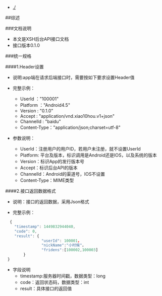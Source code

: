 ﻿* [./](../README.md)

##综述

###文档说明
* 本文是XSH后台API接口文档
* 接口版本0.1.0

###统一规格

####1.Header设置
* 说明:app端在请求后端接口时，需要按如下要求设置Header值

* 完整示例：
    * UserId  ："100001"
    * Platform ："Android4.5"
    * Version : "0.1.0"
    * Accept : "application/vnd.xiao10hou.v1+json"
    * ChannelId : "baidu"
    * Content-Type："application/json;charset=utf-8"

* 参数说明：
    * UserId：注册用户的用户ID，若用户未注册，就不设置UserId
    * Platform: 平台及版本，标识调用是Android还是IOS，以及系统的版本
    * Version：标识App的发行版本号
    * Accept：标识后台API的版本
    * ChannelId：Android的渠道号，IOS不设置
    * Content-Type：MIME类型
    
####2.接口返回数据格式
* 说明：接口的返回数据，采用Json格式

* 完整示例：
```javascript
  {
    "timestamp": 1449832944040,
    "code": 0,
    "result": {
                "userId": 100001，
                "nickName":"小时候"，
                "fridens":[100002,100003]
        }
 }
```

* 字段说明
    * timestamp:服务器时间戳，数据类型：long
    * code：返回状态码，数据类型：int
    * result：具体接口的返回值